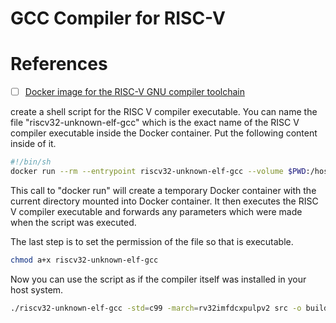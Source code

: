 # GCC Compiler for RISC-V


# References

- [ ] [Docker image for the RISC-V GNU compiler toolchain](https://pulp-platform.org/community/showthread.php?tid=282)

create a shell script for the RISC V compiler executable. You can name the file "riscv32-unknown-elf-gcc" which is the exact name of the RISC V compiler executable inside the Docker container. Put the following content inside of it.

```bash
#!/bin/sh
docker run --rm --entrypoint riscv32-unknown-elf-gcc --volume $PWD:/hostdir coderitter/pulp-riscv-gnu-toolchain "$@"
```

This call to "docker run" will create a temporary Docker container with the current directory mounted into Docker container. It then executes the RISC V compiler executable and forwards any parameters which were made when the script was executed.

The last step is to set the permission of the file so that is executable.

```bash
chmod a+x riscv32-unknown-elf-gcc
```

Now you can use the script as if the compiler itself was installed in your host system.

```bash
./riscv32-unknown-elf-gcc -std=c99 -march=rv32imfdcxpulpv2 src -o build/firmware
```
